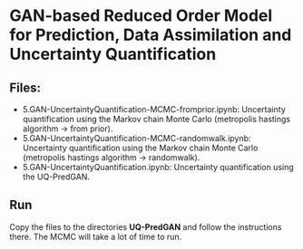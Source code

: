 # GAN-based Reduced Order Model for Prediction, Data Assimilation and Uncertainty Quantification

## Files:

- 5.GAN-UncertaintyQuantification-MCMC-fromprior.ipynb: Uncertainty quantification using the Markov chain Monte Carlo (metropolis hastings algorithm -> from prior).
- 5.GAN-UncertaintyQuantification-MCMC-randomwalk.ipynb: Uncertainty quantification using the Markov chain Monte Carlo (metropolis hastings algorithm -> randomwalk).
- 5.GAN-UncertaintyQuantification.ipynb: Uncertainty quantification using the UQ-PredGAN.

## Run

Copy the files to the directories **UQ-PredGAN** and follow the instructions there. The MCMC will take a lot of time to run.




